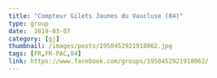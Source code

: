 ```yaml
---
title: "Compteur Gilets Jaunes du Vaucluse (84)"
type: group
date:  2019-03-07
category: [gj]
thumbnail: /images/posts/1950452921918062.jpg
tags: [FR,FR-PAC,84]
link: https://www.facebook.com/groups/1950452921918062/
---
```

